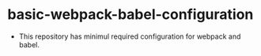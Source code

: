 # basic-webpack-babel-configuration

* This repository has minimul required configuration for webpack and babel.
